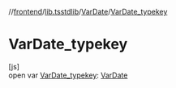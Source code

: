 //[frontend](../../../index.md)/[lib.tsstdlib](../index.md)/[VarDate](index.md)/[VarDate_typekey](-var-date_typekey.md)

# VarDate_typekey

[js]\
open var [VarDate_typekey](-var-date_typekey.md): [VarDate](index.md)
